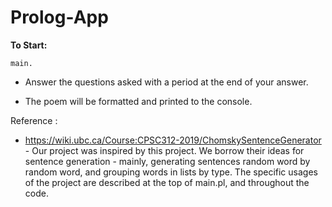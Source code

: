 # Prolog-App

**To Start:**

`main.`

- Answer the questions asked with a period at the end of your answer.

- The poem will be formatted and printed to the console.  

Reference : 
- https://wiki.ubc.ca/Course:CPSC312-2019/ChomskySentenceGenerator  - Our project was inspired by this project. We borrow their ideas for sentence generation - mainly, generating sentences random word by random word, and grouping words in lists by type. The specific usages of the project are described at the top of main.pl, and throughout the code. 


